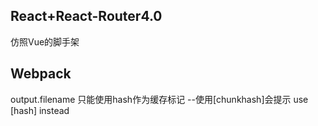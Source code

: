 ## React+React-Router4.0

仿照Vue的脚手架

## Webpack

output.filename 只能使用hash作为缓存标记  --使用[chunkhash]会提示 use [hash] instead

